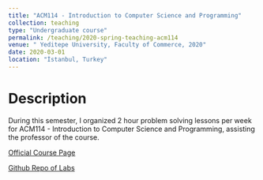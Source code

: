 ```yaml
---
title: "ACM114 - Introduction to Computer Science and Programming"
collection: teaching
type: "Undergraduate course"
permalink: /teaching/2020-spring-teaching-acm114
venue: " Yeditepe University, Faculty of Commerce, 2020"
date: 2020-03-01
location: "İstanbul, Turkey"
---
```


Description
======

During this semester, I organized 2 hour problem solving lessons per week for ACM114 - Introduction to Computer Science and Programming, assisting the professor of the course.

[Official Course Page](https://ticaribilimler.yeditepe.edu.tr/tr/bilisim-sistemleri-ve-teknolojileri-bolumu/dersler/2018)

[Github Repo of Labs](https://github.com/maliozer/yu_acm321_oop_javalabs)